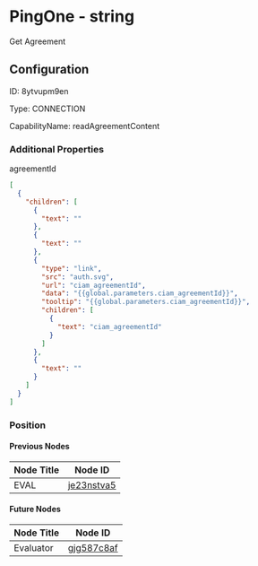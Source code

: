 # PingOne - string 
Get Agreement
## Configuration
ID:  8ytvupm9en

Type: CONNECTION 

CapabilityName: readAgreementContent






### Additional Properties
agreementId
```json 
[
  {
    "children": [
      {
        "text": ""
      },
      {
        "text": ""
      },
      {
        "type": "link",
        "src": "auth.svg",
        "url": "ciam_agreementId",
        "data": "{{global.parameters.ciam_agreementId}}",
        "tooltip": "{{global.parameters.ciam_agreementId}}",
        "children": [
          {
            "text": "ciam_agreementId"
          }
        ]
      },
      {
        "text": ""
      }
    ]
  }
]
```





### Position

#### Previous Nodes
| Node Title | Node ID |
| :------------- | ------------ |
| EVAL | [je23nstva5](./je23nstva5.md) | 
 
 #### Future Nodes
| Node Title | Node ID |
| :------------- | ------------ |
| Evaluator |[gjg587c8af](./gjg587c8af.md) | 